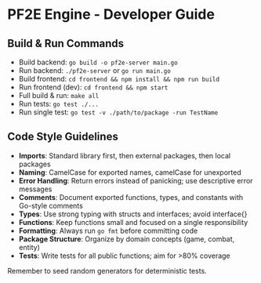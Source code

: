 # PF2E Engine - Developer Guide

## Build & Run Commands
- Build backend: `go build -o pf2e-server main.go`
- Run backend: `./pf2e-server` or `go run main.go`
- Build frontend: `cd frontend && npm install && npm run build`
- Run frontend (dev): `cd frontend && npm start`
- Full build & run: `make all`
- Run tests: `go test ./...`
- Run single test: `go test -v ./path/to/package -run TestName`

## Code Style Guidelines
- **Imports**: Standard library first, then external packages, then local packages
- **Naming**: CamelCase for exported names, camelCase for unexported
- **Error Handling**: Return errors instead of panicking; use descriptive error messages
- **Comments**: Document exported functions, types, and constants with Go-style comments
- **Types**: Use strong typing with structs and interfaces; avoid interface{}
- **Functions**: Keep functions small and focused on a single responsibility
- **Formatting**: Always run `go fmt` before committing code
- **Package Structure**: Organize by domain concepts (game, combat, entity)
- **Tests**: Write tests for all public functions; aim for >80% coverage

Remember to seed random generators for deterministic tests.